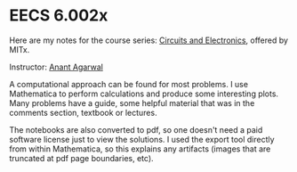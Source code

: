 # EECS 6.002x 

Here are my notes for the course series: [Circuits and Electronics](https://www.edx.org/xseries/mitx-circuits-and-electronics), offered by MITx.

Instructor: [Anant Agarwal](https://www.csail.mit.edu/person/anant-agarwal/)

A computational approach can be found for most problems. I use Mathematica to perform calculations and produce some interesting plots. Many problems have a guide, some helpful material that was in the comments section, textbook or lectures.

The notebooks are also converted to pdf, so one doesn't need a paid software license just to view the solutions. I used the export tool directly from within Mathematica, so this explains any artifacts (images that are truncated at pdf page boundaries, etc).